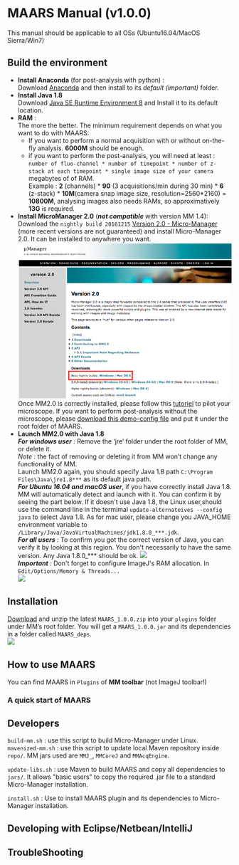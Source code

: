 # MAARS Manual (v1.0.0)
This manual should be applicable to all OSs (Ubuntu16.04/MacOS Sierra/Win7) 

## Build the environment
* **Install Anaconda** (for post-analysis with python) :  
Download [Anaconda][] and then install to its _default (important)_ folder.
* **Install Java 1.8**  
	Download [Java SE Runtime Environment 8][] and Install it to its default location.  
* **RAM** :  
The more the better. The minimum requirement depends on what you want to do with MAARS:
	* If you want to perform a normal acquisition with or without on-the-fly analysis. **6000M** should be enough.
	* if you want to perform the post-analysis, you will need at least : `number of fluo-channel * number of timepoint * number of z-stack at each timepoint * single image size of your camera` megabytes of of RAM.  
Example : **2** (channels)  * **90** (3 acquisitions/min during 30 min) * **6** (z-stack) * **10M**(camera snap image size, resolution=2560*2160) = **10800M**, analysing images also needs RAMs, so approximatively **13G** is required.
* **Install MicroManager 2.0** (_**not compatible**_ with version MM 1.4):  
Download the `nightly build 20161215` [Version 2.0 - Micro-Manager][]  (more recent versions are not guaranteed) and install Micro-Manager 2.0. It can be installed to anywhere you want.  
![MM download page][image1]  
Once MM2.0 is correctly installed, please follow this [tutoriel][] to pilot your microscope. If you want to perform post-analysis without the microscope, please [download this demo-config file][] and put it under the root folder of MAARS.
* **Launch MM2.0 with Java 1.8**  
_**For windows user** :_ Remove the ‘jre’ folder under the root folder of MM, or delete it.  
_Note :_ the fact of removing or deleting it from MM won’t change any functionality of MM.  
Launch MM2.0 again, you should specify Java 1.8 path `C:\Program Files\Java\jre1.8***` as its default java path.  
_**For Ubuntu 16.04 and macOS user**_, if you have correctly install Java 1.8. MM will automatically detect and launch with it. You can confirm it by seeing the part below. If it doesn't use Java 1.8, the Linux user,should use the command line in the termimal `update-alternateives --config java` to select Java 1.8. As for mac user, please change you JAVA_HOME environment variable to `/Library/Java/JavaVirtualMachines/jdk1.8.0_***.jdk`.  
_**For all users** :_ To confirm you got the correct version of Java, you can verify it by looking at this region. You don't necessarily to have the same version. Any Java 1.8.0_*** should be ok.
![][image2]  
_**Important** :_ Don't forget to configure ImageJ's RAM allocation. In `Edit/Options/Memory & Threads...`  
![][image3]

## Installation
[Download][download_maars] and unzip the latest `MAARS_1.0.0.zip` into your `plugins` folder under MM’s root folder. You will get a `MAARS_1.0.0.jar` and its dependencies in a folder called `MAARS_deps`.  
![][image4]

## How to use MAARS
You can find MAARS in `Plugins` of **MM toolbar** (not ImageJ toolbar!)

### A quick start of MAARS



## Developers
 `build-mm.sh` : use this script to build Micro-Manager under Linux.
 `mavenized-mm.sh` : use this script to update local Maven repository inside `repo/`. MM jars used are `MMJ_`, `MMCoreJ` and `MMAcqEngine`.

`update-libs.sh` : use Maven to build MAARS and copy all dependencies to `jars/`. It allows "basic users" to copy the required .jar file to a standard Micro-Manager installation.

`install.sh` : Use to install MAARS plugin and its dependencies to Micro-Manager installation.

## Developing with Eclipse/Netbean/IntelliJ
## TroubleShooting

[Anaconda]: https://www.continuum.io/downloads
[Version 2.0 - Micro-Manager]: https://micro-manager.org/wiki/Version_2.0
[Java SE Runtime Environment 8]: http://www.oracle.com/technetwork/java/javase/downloads/jre8-downloads-2133155.html
[tutoriel]: https://micro-manager.org/wiki/Micro-Manager_Configuration_Guide
[download this demo-config file]: https://raw.githubusercontent.com/micro-manager/micro-manager/master/bindist/any-platform/MMConfig_demo.cfg
[download_maars]: https://github.com/bnoi/MAARS/releases/tag/v1.0.0

[image1]: images/Micro-Manager_download_page.png "Micro-Manager version 2.0 download page"
[image2]: images/imagej_java8.png 
[image3]: images/configure_ram_imagej.png
[image4]: images/unzip.png